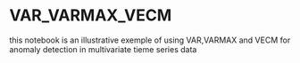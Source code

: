 # VAR_VARMAX_VECM
this notebook is an illustrative exemple of using VAR,VARMAX and VECM for anomaly detection in multivariate tieme series data
